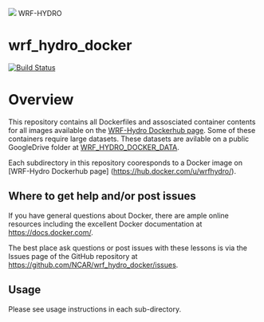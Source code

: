 ![](https://ral.ucar.edu/sites/default/files/public/wrf_hydro_symbol_logo_2017_09_150pxby63px.png) WRF-HYDRO

# wrf_hydro_docker

[![Build Status](https://travis-ci.org/NCAR/wrf_hydro_docker.svg?branch=master)](https://travis-ci.org/NCAR/wrf_hydro_docker)

# Overview

This repository contains all Dockerfiles and assosciated container contents for all images
available on the [WRF-Hydro Dockerhub page](https://hub.docker.com/u/wrfhydro/). Some of these
containers require large datasets. These datasets are avilable on a public GoogleDrive folder at 
[WRF_HYDRO_DOCKER_DATA](https://drive.google.com/open?id=1NY9YdVLcJMIqE6ibLVyKe1fJ-Eoj74Kr).

Each subdirectory in this repository cooresponds to a Docker image on [WRF-Hydro Dockerhub page]
(https://hub.docker.com/u/wrfhydro/).

## Where to get help and/or post issues
If you have general questions about Docker, there are ample online resources including the excellent Docker documentation at https://docs.docker.com/.

The best place ask questions or post issues with these lessons is via the Issues page of the GitHub
repository at https://github.com/NCAR/wrf_hydro_docker/issues.

## Usage
Please see usage instructions in each sub-directory. 
